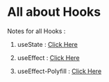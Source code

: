 # All about Hooks

Notes for all Hooks :

1) useState : [Click Here](./Notes/useState.md)

2) useEffect : [Click Here](./Notes/useEffect.md)

3) useEffect-Polyfill : [Click Here](./Notes/useEffect-Polyfill.md)